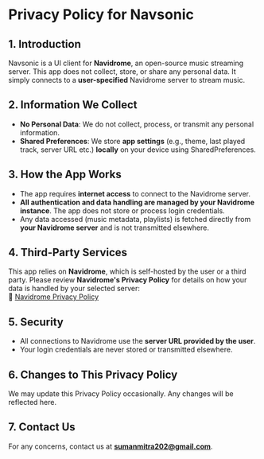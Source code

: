 # Privacy Policy for Navsonic

## 1. Introduction
Navsonic is a UI client for **Navidrome**, an open-source music streaming server. This app does not collect, store, or share any personal data. It simply connects to a **user-specified** Navidrome server to stream music.

## 2. Information We Collect
- **No Personal Data**: We do not collect, process, or transmit any personal information.
- **Shared Preferences**: We store **app settings** (e.g., theme, last played track, server URL etc.) **locally** on your device using SharedPreferences.

## 3. How the App Works
- The app requires **internet access** to connect to the Navidrome server.
- **All authentication and data handling are managed by your Navidrome instance**. The app does not store or process login credentials.
- Any data accessed (music metadata, playlists) is fetched directly from **your Navidrome server** and is not transmitted elsewhere.

## 4. Third-Party Services
This app relies on **Navidrome**, which is self-hosted by the user or a third party. Please review **Navidrome's Privacy Policy** for details on how your data is handled by your selected server:  
🔗 [Navidrome Privacy Policy](https://navidrome.org/)

## 5. Security
- All connections to Navidrome use the **server URL provided by the user**.
- Your login credentials are never stored or transmitted elsewhere.

## 6. Changes to This Privacy Policy
We may update this Privacy Policy occasionally. Any changes will be reflected here.

## 7. Contact Us
For any concerns, contact us at **sumanmitra202@gmail.com**.
